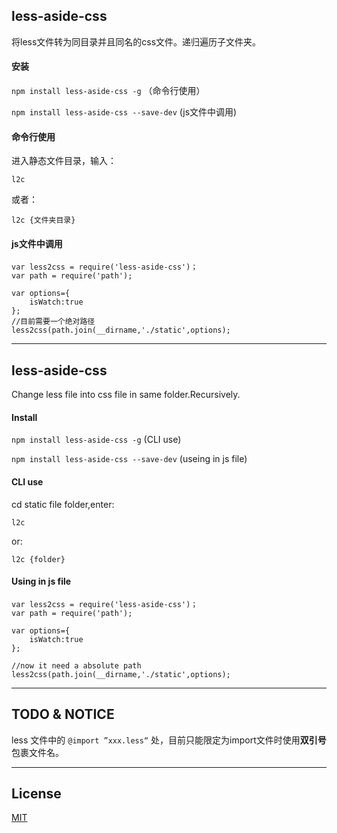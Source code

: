 ## less-aside-css

 将less文件转为同目录并且同名的css文件。递归遍历子文件夹。


#### 安装 
 
 `npm install less-aside-css -g` （命令行使用）
 
 `npm install less-aside-css --save-dev` (js文件中调用)
 
#### 命令行使用 
 
 进入静态文件目录，输入：
  
  `l2c`
 
 或者：
 
  `l2c {文件夹目录}`

 
#### js文件中调用 
 
    var less2css = require('less-aside-css')；
    var path = require('path');
   
    var options={
        isWatch:true
    };
    //目前需要一个绝对路径
    less2css(path.join(__dirname,'./static',options);
   
----

## less-aside-css

 Change less file into css file in same folder.Recursively.
 
#### Install
 
 `npm install less-aside-css -g` (CLI use)
 
 `npm install less-aside-css --save-dev` (useing in js file)
#### CLI use
 
 cd static file folder,enter:
 
 `l2c`
 
 or:
 
 `l2c {folder}`
 
#### Using in js file
 
    var less2css = require('less-aside-css')；
    var path = require('path');
   
    var options={
        isWatch:true
    };
   
    //now it need a absolute path
    less2css(path.join(__dirname,'./static',options);


----

## TODO & NOTICE

less 文件中的 `@import ”xxx.less“` 处，目前只能限定为import文件时使用**双引号**包裹文件名。

----

## License

[MIT](LICENSE.md)